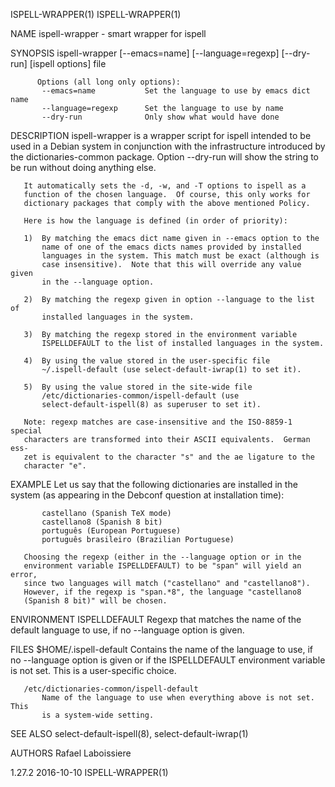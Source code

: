 ISPELL-WRAPPER(1)                                           ISPELL-WRAPPER(1)

NAME
       ispell-wrapper - smart wrapper for ispell

SYNOPSIS
        ispell-wrapper [--emacs=name] [--language=regexp] [--dry-run] [ispell options] file

          Options (all long only options):
           --emacs=name           Set the language to use by emacs dict name
           --language=regexp      Set the language to use by name
           --dry-run              Only show what would have done

DESCRIPTION
       ispell-wrapper is a wrapper script for ispell intended to be used in a
       Debian system in conjunction with the infrastructure introduced by the
       dictionaries-common package. Option --dry-run will show the string to
       be run without doing anything else.

       It automatically sets the -d, -w, and -T options to ispell as a
       function of the chosen language.  Of course, this only works for
       dictionary packages that comply with the above mentioned Policy.

       Here is how the language is defined (in order of priority):

       1)  By matching the emacs dict name given in --emacs option to the
           name of one of the emacs dicts names provided by installed
           languages in the system. This match must be exact (although is
           case insensitive).  Note that this will override any value given
           in the --language option.

       2)  By matching the regexp given in option --language to the list of
           installed languages in the system.

       3)  By matching the regexp stored in the environment variable
           ISPELLDEFAULT to the list of installed languages in the system.

       4)  By using the value stored in the user-specific file
           ~/.ispell-default (use select-default-iwrap(1) to set it).

       5)  By using the value stored in the site-wide file
           /etc/dictionaries-common/ispell-default (use
           select-default-ispell(8) as superuser to set it).

       Note: regexp matches are case-insensitive and the ISO-8859-1 special
       characters are transformed into their ASCII equivalents.  German ess-
       zet is equivalent to the character "s" and the ae ligature to the
       character "e".

EXAMPLE
       Let us say that the following dictionaries are installed in the system
       (as appearing in the Debconf question at installation time):

           castellano (Spanish TeX mode)
           castellano8 (Spanish 8 bit)
           português (European Portuguese)
           português brasileiro (Brazilian Portuguese)

       Choosing the regexp (either in the --language option or in the
       environment variable ISPELLDEFAULT) to be "span" will yield an error,
       since two languages will match ("castellano" and "castellano8").
       However, if the regexp is "span.*8", the language "castellano8
       (Spanish 8 bit)" will be chosen.

ENVIRONMENT
       ISPELLDEFAULT
           Regexp that matches the name of the default language to use, if no
           --language option is given.

FILES
       $HOME/.ispell-default
           Contains the name of the language to use, if no --language option
           is given or if the ISPELLDEFAULT environment variable is not set.
           This is a user-specific choice.

       /etc/dictionaries-common/ispell-default
           Name of the language to use when everything above is not set. This
           is a system-wide setting.

SEE ALSO
       select-default-ispell(8), select-default-iwrap(1)

AUTHORS
       Rafael Laboissiere

1.27.2                            2016-10-10                ISPELL-WRAPPER(1)
